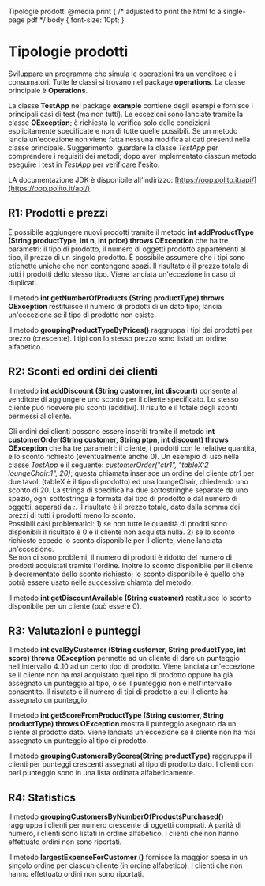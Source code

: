  Tipologie prodotti  @media print { /\* adjusted to print the html to a single-page pdf \*/ body { font-size: 10pt; }

Tipologie prodotti
==================

Sviluppare un programma che simula le operazioni tra un venditore e i consumatori. Tutte le classi si trovano nel package **operations**. La classe principale è **Operations**.

La classe **TestApp** nel package **example** contiene degli esempi e fornisce i principali casi di test (ma non tutti). Le eccezioni sono lanciate tramite la classe **OException**; è richiesta la verifica solo delle condizioni esplicitamente specificate e non di tutte quelle possibili. Se un metodo lancia un'eccezione non viene fatta nessuna modifica ai dati presenti nella classe principale. Suggerimento: guardare la classe _TestApp_ per comprendere i requisiti dei metodi; dopo aver implementato ciascun metodo eseguire i test in _TestApp_ per verificare l'esito.

LA documentazione JDK è disponibile all'indirizzo: [https://oop.polito.it/api/](https://oop.polito.it/api/).

R1: Prodotti e prezzi
---------------------

È possibile aggiungere nuovi prodotti tramite il metodo **int addProductType (String productType, int n, int price) throws OException** che ha tre parametri: il tipo di prodotto, il numero di oggetti prodotto appartenenti al tipo, il prezzo di un singolo prodotto. È possibile assumere che i tipi sono etichette uniche che non contengono spazi. Il risultato è il prezzo totale di tutti i prodotti dello stesso tipo. Viene lanciata un'eccezione in caso di duplicati.

Il metodo **int getNumberOfProducts (String productType) throws OException** restituisce il numero di prodotti di un dato tipo; lancia un'eccezione se il tipo di prodotto non esiste.

Il metodo **groupingProductTypeByPrices()** raggruppa i tipi dei prodotti per prezzo (crescente). I tipi con lo stesso prezzo sono listati un ordine alfabetico.

R2: Sconti ed ordini dei clienti
--------------------------------

Il metodo **int addDiscount (String customer, int discount)** consente al venditore di aggiungere uno sconto per il cliente specificato. Lo stesso cliente può ricevere più sconti (additivi). Il risulto è il totale degli sconti permessi al cliente.

Gli ordini dei clienti possono essere inseriti tramite il metodo **int customerOrder(String customer, String ptpn, int discount) throws OException** che ha tre parametri: il cliente, i prodotti con le relative quantità, e lo sconto richiesto (eventualmente anche 0). Un esempio di uso nella classe _TestApp_ è il seguente: _customerOrder("ctr1", "tableX:2 loungeChair:1", 20)_; questa chiamata inserisce un ordine del cliente _ctr1_ per due tavoli (tableX è il tipo di prodotto) ed una loungeChair, chiedendo uno sconto di 20. La stringa di specifica ha due sottostringhe separate da uno spazio, ogni sottostringa è formata dal tipo di prodotto e dal numero di oggetti, separati da _:_. Il risultato è il prezzo totale, dato dalla somma dei prezzi di tutti i prodotti meno lo sconto.  
Possibili casi problematici: 1) se non tutte le quantità di prodtti sono disponibili il risultato è 0 e il cliente non acquista nulla. 2) se lo sconto richiesto eccede lo sconto disponibile per il cliente, viene lanciata un'eccezione.  
Se non ci sono problemi, il numero di prodotti è ridotto del numero di prodotti acquistati tramite l'ordine. Inoltre lo sconto disponibile per il cliente è decrementato dello sconto richiesto; lo sconto disponibile è quello che potrà essere usato nelle successive chiamta del metodo.

Il metodo **int getDiscountAvailable (String customer)** restituisce lo sconto disponibile per un cliente (può essere 0).

R3: Valutazioni e punteggi
--------------------------

Il metodo **int evalByCustomer (String customer, String productType, int score) throws OException** permette ad un cliente di dare un punteggio nell'intervallo 4..10 ad un certo tipo di prodotto. Viene lanciata un'eccezione se il cliente non ha mai acquistato quel tipo di prodotto oppure ha già assegnato un punteggio al tipo, o se il punteggio non è nell'intervallo consentito. Il risutato è il numero di tipi di prodotto a cui il cliente ha assegnato un punteggio.

Il metodo **int getScoreFromProductType (String customer, String productType) throws OException** mostra il punteggio asegnato da un cliente al prodotto dato. Viene lanciata un'eccezione se il cliente non ha mai assegnato un punteggio al tipo di prodotto.

Il metodo **groupingCustomersByScores(String productType)** raggruppa il clienti per punteggi crescenti assegnati al tipo di prodotto dato. I clienti con pari punteggio sono in una lista ordinata alfabeticamente.

R4: Statistics
--------------

Il metodo **groupingCustomersByNumberOfProductsPurchased()** raggruppa i clienti per numero crescente di oggetti comprati. A parità di numero, i clienti sono listati in ordine alfabetico. I clienti che non hanno effettuato ordini non sono riportati.

Il metodo **largestExpenseForCustomer ()** fornisce la maggior spesa in un singolo ordine per ciascun cliente (in ordine alfabetico). I clienti che non hanno effettuato ordini non sono riportati.